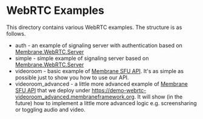 # WebRTC Examples

This directory contains various WebRTC examples.
The structure is as follows.

* auth - an example of signaling server with authentication based on [Membrane.WebRTC.Server](https://github.com/membraneframework/webrtc-server.git)
* simple - simple example of signaling server based on [Membrane.WebRTC.Server](https://github.com/membraneframework/webrtc-server.git)
* videoroom - basic example of [Membrane SFU API](https://github.com/membraneframework/membrane_sfu.git). 
It's as simple as possible just to show you how to use our API.
* videoroom_advanced - a little more advanced example of [Membrane SFU API](https://github.com/membraneframework/membrane_sfu.git) that we deploy under https://demo-webrtc-videoroom_advanced.membraneframework.org.
It will show (in the future) how to implement a little more advanced logic e.g. screensharing or toggling audio and video.

